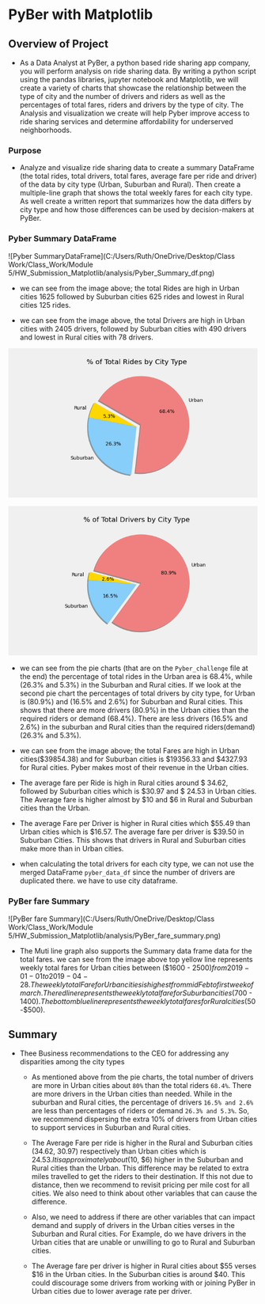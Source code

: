 # **PyBer with Matplotlib**
	
## **Overview of Project** 
* As a Data Analyst at PyBer, a python based ride sharing app company, you will perform analysis on ride sharing data. By writing a python script using the pandas libraries, jupyter notebook and Matplotlib, we will create a variety of charts that showcase the relationship between the type of city and the number of drivers and riders as well as the percentages of total fares, riders and drivers by the type of city. The Analysis and visualization we create will help Pyber improve access to ride sharing services and determine affordability for underserved neighborhoods. 
 
### Purpose 
 
* Analyze and visualize ride sharing data to create a summary DataFrame (the total rides, total drivers, total fares, average fare per ride and driver) of the data by city type (Urban, Suburban and Rural). Then create a multiple-line graph that shows the total weekly fares for each city type. As well create a written report that summarizes how the data differs by city type and how those differences can be used by decision-makers at PyBer. 


 
### Pyber Summary DataFrame 

![Pyber SummaryDataFrame](C:/Users/Ruth/OneDrive/Desktop/Class Work/Class_Work/Module 5/HW_Submission_Matplotlib/analysis/Pyber_Summary_df.png) 

 
*  we can see from the image above; the total Rides are high in Urban cities 1625 followed by Suburban cities 625 rides and lowest in Rural cities 125 rides.

* we can see from the image above, the total Drivers are high in Urban cities with 2405 drivers, followed by Suburban cities with 490 drivers and lowest in Rural cities with 78 drivers.

![Pyber pie ](./analysis/Figrides.png) 


![Pyber pie](./analysis/Figdrivers.png) 

* we can see from the pie charts (that are on the `Pyber_challenge` file at the end) the percentage of total rides in the Urban area is 68.4%, while (26.3% and 5.3%) in the Suburban and Rural cities. If we look at the second pie chart the percentages of total drivers by city type, for Urban is (80.9%) and (16.5% and 2.6%) for Suburban and Rural cities. This shows that there are more drivers (80.9%) in the Urban cities than the required riders or demand (68.4%). There are less drivers (16.5% and 2.6%) in the suburban and Rural cities than the required riders(demand) (26.3% and 5.3%). 

* we can see from the image above; the total Fares are high in Urban cities($39854.38) and for Suburban cities is $19356.33 and $4327.93 for Rural cities. Pyber makes most of their revenue in the Urban cities.

* The average fare per Ride is high in Rural cities around $ 34.62, followed by Suburban cities which is $30.97 and $ 24.53 in Urban cities. The Average fare is higher almost by $10 and $6 in Rural and Suburban cities than the Urban. 

* The average Fare per Driver is higher in Rural cities which $55.49 than Urban cities which is $16.57. The average fare per driver is $39.50 in Suburban Cities. This shows that drivers in Rural and Suburban cities make more than in Urban cities.

* when calculating the total drivers for each city type, we can not use the merged DataFrame `pyber_data_df` since the number of drivers are duplicated there. we have to use city dataframe.

### PyBer fare Summary

![PyBer fare Summary](C:/Users/Ruth/OneDrive/Desktop/Class Work/Class_Work/Module 5/HW_Submission_Matplotlib/analysis/PyBer_fare_summary.png) 

* The Muti line graph also supports the Summary data frame data for the total fares. we can see from the image above top yellow line represents weekly total fares for Urban cities between ($1600 - $2500) from 2019-01-01 to 2019-04-28. The weekly total Fare for Urban cities is highest from mid Feb to first week of march. The red line represents the weekly total fare for Suburban cities ($700 - $1400). The bottom blue line represents the weekly total fares for Rural cities ($50-$500). 

 
## **Summary** 

* Thee Business recommendations to the CEO for addressing any disparities among the city types

	* As mentioned above from the pie charts, the total number of drivers are more in Urban cities about `80%` than the total riders `68.4%`. There are more drivers in the Urban cities than needed. While in the suburban and Rural cities, the percentage of drivers `16.5% and 2.6%` are less than percentages of riders or demand `26.3% and 5.3%`. So, we recommend dispersing the extra 10% of drivers from Urban cities to support services in Suburban and Rural cities. 

	* The Average Fare per ride is higher in the Rural and Suburban cities (34.62, 30.97) respectively than Urban cities which is $24.53. It is approximately about ($10, $6) higher in the Suburban and Rural cities than the Urban. This difference may be related to extra miles travelled to get the riders to their destination. If this not due to distance, then we recommend to revisit pricing per mile cost for all cities. We also need to think about other variables that can cause the difference. 

	* Also, we need to address if there are other variables that can impact demand and supply of drivers in the Urban cities verses in the Suburban and Rural cities. For Example, do we have drivers in the Urban cities that are unable or unwilling to go to Rural and Suburban cities. 

	* The Average fare per driver is higher in Rural cities about $55 verses $16 in the Urban cities. In the Suburban cities is around $40. This could discourage some drivers from working with or joining PyBer in Urban cities due to lower average rate per driver.